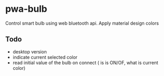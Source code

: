 # pwa-bulb
Control smart bulb using web bluetooth api.
Apply material design colors


## Todo
- desktop version
- indicate current selected color
- read initial value of the bulb on connect ( is is ON/OF, what is current color)
